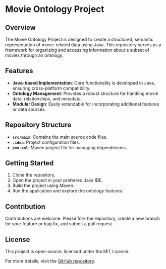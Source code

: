 # Movie Ontology Project

## Overview
The Movie Ontology Project is designed to create a structured, semantic representation of movie-related data using Java. This repository serves as a framework for organizing and accessing information about a subset of movies through an ontology.

## Features
- **Java-based Implementation**: Core functionality is developed in Java, ensuring cross-platform compatibility.
- **Ontology Management**: Provides a robust structure for handling movie data, relationships, and metadata.
- **Modular Design**: Easily extendable for incorporating additional features or data sources.

## Repository Structure
- **`src/main`**: Contains the main source code files.
- **`.idea`**: Project configuration files.
- **`pom.xml`**: Maven project file for managing dependencies.

## Getting Started
1. Clone the repository.
2. Open the project in your preferred Java IDE.
3. Build the project using Maven.
4. Run the application and explore the ontology features.

## Contribution
Contributions are welcome. Please fork the repository, create a new branch for your feature or bug fix, and submit a pull request.

## License
This project is open-source, licensed under the MIT License.

For more details, visit the [GitHub repository](https://github.com/andrew5701/movie-ontology-project).
